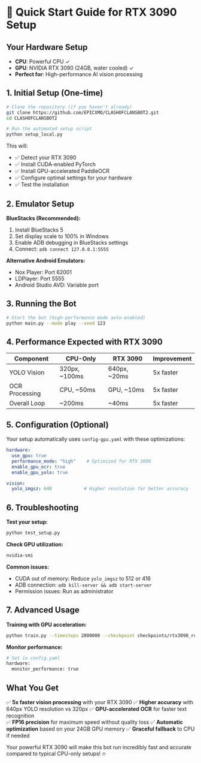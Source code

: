 # 🚀 Quick Start Guide for RTX 3090 Setup

## Your Hardware Setup
- **CPU**: Powerful CPU ✓
- **GPU**: NVIDIA RTX 3090 (24GB, water cooled) ✓
- **Perfect for**: High-performance AI vision processing

## 1. Initial Setup (One-time)

```bash
# Clone the repository (if you haven't already)
git clone https://github.com/EPICXMO/CLASHOFCLANSBOT2.git
cd CLASHOFCLANSBOT2

# Run the automated setup script
python setup_local.py
```

This will:
- ✅ Detect your RTX 3090 
- ✅ Install CUDA-enabled PyTorch
- ✅ Install GPU-accelerated PaddleOCR
- ✅ Configure optimal settings for your hardware
- ✅ Test the installation

## 2. Emulator Setup

**BlueStacks (Recommended):**
1. Install BlueStacks 5
2. Set display scale to 100% in Windows
3. Enable ADB debugging in BlueStacks settings
4. Connect: `adb connect 127.0.0.1:5555`

**Alternative Android Emulators:**
- Nox Player: Port 62001
- LDPlayer: Port 5555
- Android Studio AVD: Variable port

## 3. Running the Bot

```bash
# Start the bot (high-performance mode auto-enabled)
python main.py --mode play --seed 123
```

## 4. Performance Expected with RTX 3090

| Component | CPU-Only | RTX 3090 | Improvement |
|-----------|----------|----------|-------------|
| YOLO Vision | 320px, ~100ms | 640px, ~20ms | 5x faster |
| OCR Processing | CPU, ~50ms | GPU, ~10ms | 5x faster |
| Overall Loop | ~200ms | ~40ms | 5x faster |

## 5. Configuration (Optional)

Your setup automatically uses `config-gpu.yaml` with these optimizations:

```yaml
hardware:
  use_gpu: true
  performance_mode: "high"    # Optimized for RTX 3090
  enable_gpu_ocr: true
  enable_gpu_yolo: true

vision:
  yolo_imgsz: 640            # Higher resolution for better accuracy
```

## 6. Troubleshooting

**Test your setup:**
```bash
python test_setup.py
```

**Check GPU utilization:**
```bash
nvidia-smi
```

**Common issues:**
- CUDA out of memory: Reduce `yolo_imgsz` to 512 or 416
- ADB connection: `adb kill-server && adb start-server`
- Permission issues: Run as administrator

## 7. Advanced Usage

**Training with GPU acceleration:**
```bash
python train.py --timesteps 2000000 --checkpoint checkpoints/rtx3090_run1
```

**Monitor performance:**
```bash
# Set in config.yaml
hardware:
  monitor_performance: true
```

## What You Get

✅ **5x faster vision processing** with your RTX 3090
✅ **Higher accuracy** with 640px YOLO resolution vs 320px
✅ **GPU-accelerated OCR** for faster text recognition  
✅ **FP16 precision** for maximum speed without quality loss
✅ **Automatic optimization** based on your 24GB GPU memory
✅ **Graceful fallback** to CPU if needed

Your powerful RTX 3090 will make this bot run incredibly fast and accurate compared to typical CPU-only setups! 🔥